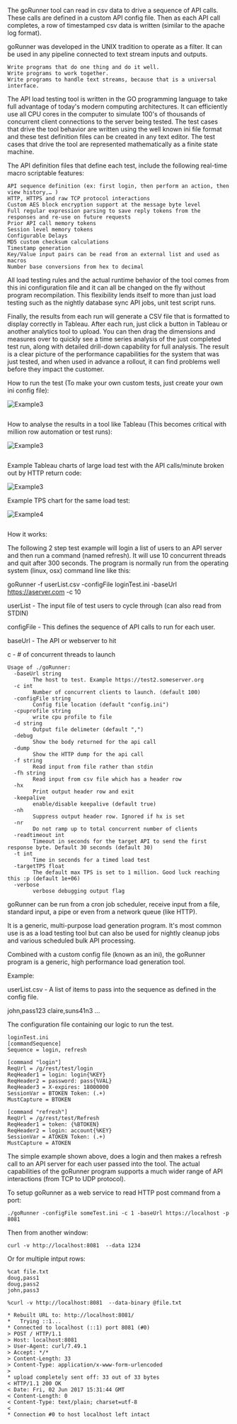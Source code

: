 The goRunner tool can read in csv data to drive a sequence of API calls. These calls are defined in a custom API config file. Then as each API call completes, a row of timestamped csv data is written (similar to the apache log format).

goRunner was developed in the UNIX tradition to operate as a filter. It can be used in any pipeline connected to text stream inputs and outputs.
```
Write programs that do one thing and do it well.
Write programs to work together.
Write programs to handle text streams, because that is a universal interface.
```

The API load testing tool is written in the GO programming language to take full advantage of today's modern computing architectures. It can efficiently use all CPU cores in the computer to simulate 100's of thousands of concurrent client connections to the server being tested. The test cases that drive the tool behavior are written using the well known ini file format and these test definition files can be created in any text editor. The test cases that drive the tool are represented mathematically as a finite state machine.

 
The API definition files that define each test, include the following real-time macro scriptable features:

``` 
API sequence definition (ex: first login, then perform an action, then view history,… )
HTTP, HTTPS and raw TCP protocol interactions
Custom AES block encryption support at the message byte level
Full regular expression parsing to save reply tokens from the responses and re-use on future requests
Prior API call memory tokens
Session level memory tokens
Configurable Delays
MD5 custom checksum calculations
Timestamp generation
Key/Value input pairs can be read from an external list and used as macros
Number base conversions from hex to decimal
```
 
All load testing rules and the actual runtime behavior of the tool comes from this ini configuration file and it can all be changed on the fly without program recompilation. This flexibility lends itself to more than just load testing such as the nightly database sync API jobs, unit test script runs.
 
Finally, the results from each run will generate a CSV file that is formatted to display correctly in Tableau. After each run, just click a button in Tableau or another analytics tool to upload. You can then drag the dimensions and measures over to quickly see a time series analysis of the just completed test run, along with detailed drill-down capability for full analysis. The result is a clear picture of the performance capabilities for the system that was just tested, and when used in advance a rollout, it can find problems well before they impact the customer.

How to run the test (To make your own custom tests, just create your own ini config file):

![Example3](https://github.com/adt-automation/goRunner/blob/master/img/goRunnerCommandLine.gif?raw=true)


```

```

How to analyse the results in a tool like Tableau (This becomes critical with million row automation or test runs):

![Example3](https://github.com/adt-automation/goRunner/blob/master/img/goRunnerTestAnalysis.gif?raw=true)



```

```
Example Tableau charts of large load test with the API calls/minute broken out by HTTP return code: 

![Example3](https://github.com/adt-automation/goRunner/blob/master/img/imageLoadTestMix.png?raw=true)




Example TPS chart for the same load test:

![Example4](https://github.com/adt-automation/goRunner/blob/master/img/imageLoadtestTPS.png?raw=true)
```

```






How it works:
 
The following 2 step test example will login a list of users to an API server and then run a command (named refresh). It will use 10 concurrent threads and quit after 300 seconds.
The program is normally run from the operating system (linux, osx) command line like this:

goRunner -f userList.csv -configFile loginTest.ini -baseUrl https://aserver.com -c 10

userList - The input file of test users to cycle through (can also read from STDIN)

configFile - This defines the sequence of API calls to run for each user.

baseUrl - The API or webserver to hit 

c - # of concurrent threads to launch

```
Usage of ./goRunner:
  -baseUrl string
    	The host to test. Example https://test2.someserver.org
  -c int
    	Number of concurrent clients to launch. (default 100)
  -configFile string
    	Config file location (default "config.ini")
  -cpuprofile string
    	write cpu profile to file
  -d string
    	Output file delimeter (default ",")
  -debug
    	Show the body returned for the api call
  -dump
    	Show the HTTP dump for the api call
  -f string
    	Read input from file rather than stdin
  -fh string
    	Read input from csv file which has a header row
  -hx
    	Print output header row and exit
  -keepalive
    	enable/disable keepalive (default true)
  -nh
    	Suppress output header row. Ignored if hx is set
  -nr
    	Do not ramp up to total concurrent number of clients
  -readtimeout int
    	Timeout in seconds for the target API to send the first response byte. Default 30 seconds (default 30)
  -t int
    	Time in seconds for a timed load test
  -targetTPS float
    	The default max TPS is set to 1 million. Good luck reaching this :p (default 1e+06)
  -verbose
    	verbose debugging output flag
```     

goRunner can be run from a cron job scheduler, receive input from a file,  standard input, a pipe or even from a network queue (like HTTP).
 
 
It is a generic, multi-purpose load generation program. It's most common use is as a load testing tool but can also be used for nightly cleanup jobs and various scheduled bulk API processing. 
 
Combined with a custom config file (known as an ini), the goRunner program is a generic, high performance load generation tool.


Example:

userList.csv  - A list of items to pass into the sequence as defined in the config file.
 
john,pass123
claire,suns41n3
...
 
 
The configuration file containing our logic to run the test.

```
loginTest.ini
[commandSequence]
Sequence = login, refresh
 
[command "login"]
ReqUrl = /g/rest/test/login
ReqHeader1 = login: login{%KEY}
ReqHeader2 = password: pass{%VAL}
ReqHeader3 = X-expires: 18000000
SessionVar = BTOKEN Token: (.+)
MustCapture = BTOKEN
 
[command "refresh"]
ReqUrl = /g/rest/test/Refresh
ReqHeader1 = token: {%BTOKEN}
ReqHeader2 = login: account{%KEY}
SessionVar = ATOKEN Token: (.+)
MustCapture = ATOKEN
```
 
The simple example shown above, does a login and then makes a refresh call to an API server for each user passed into the tool. The actual capabilities of the goRunner program supports a much wider range of API interactions (from TCP to UDP protocol).
 
To setup goRunner as a web service to read HTTP post command from a port:
```
./goRunner -configFile someTest.ini -c 1 -baseUrl https://localhost -p 8081
```
Then from another window:
```
curl -v http://localhost:8081  --data 1234
```

Or for multiple intput rows:
```
%cat file.txt
doug,pass1
doug,pass2
john,pass3

%curl -v http://localhost:8081  --data-binary @file.txt

* Rebuilt URL to: http://localhost:8081/
*   Trying ::1...
* Connected to localhost (::1) port 8081 (#0)
> POST / HTTP/1.1
> Host: localhost:8081
> User-Agent: curl/7.49.1
> Accept: */*
> Content-Length: 33
> Content-Type: application/x-www-form-urlencoded
>
* upload completely sent off: 33 out of 33 bytes
< HTTP/1.1 200 OK
< Date: Fri, 02 Jun 2017 15:31:44 GMT
< Content-Length: 0
< Content-Type: text/plain; charset=utf-8
<
* Connection #0 to host localhost left intact
```
